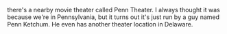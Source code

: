 there's a nearby movie theater called Penn Theater. I always thought it was
because we're in Pennsylvania, but it turns out it's just run by a guy
named Penn Ketchum. He even has another theater location in Delaware.
